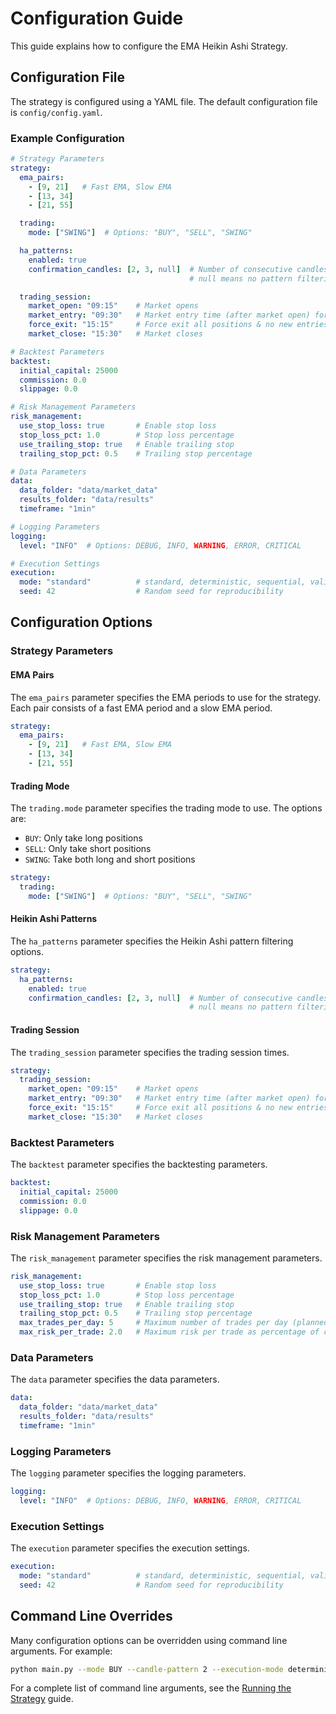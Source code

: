 # Configuration Guide

This guide explains how to configure the EMA Heikin Ashi Strategy.

## Configuration File

The strategy is configured using a YAML file. The default configuration file is `config/config.yaml`.

### Example Configuration

```yaml
# Strategy Parameters
strategy:
  ema_pairs:
    - [9, 21]   # Fast EMA, Slow EMA
    - [13, 34]
    - [21, 55]

  trading:
    mode: ["SWING"]  # Options: "BUY", "SELL", "SWING"

  ha_patterns:
    enabled: true
    confirmation_candles: [2, 3, null]  # Number of consecutive candles required for pattern confirmation
                                        # null means no pattern filtering (basic Heikin Ashi only)

  trading_session:
    market_open: "09:15"    # Market opens
    market_entry: "09:30"   # Market entry time (after market open) for new trades
    force_exit: "15:15"     # Force exit all positions & no new entries
    market_close: "15:30"   # Market closes

# Backtest Parameters
backtest:
  initial_capital: 25000
  commission: 0.0
  slippage: 0.0

# Risk Management Parameters
risk_management:
  use_stop_loss: true       # Enable stop loss
  stop_loss_pct: 1.0        # Stop loss percentage
  use_trailing_stop: true   # Enable trailing stop
  trailing_stop_pct: 0.5    # Trailing stop percentage

# Data Parameters
data:
  data_folder: "data/market_data"
  results_folder: "data/results"
  timeframe: "1min"

# Logging Parameters
logging:
  level: "INFO"  # Options: DEBUG, INFO, WARNING, ERROR, CRITICAL

# Execution Settings
execution:
  mode: "standard"          # standard, deterministic, sequential, validate, cross-validate
  seed: 42                  # Random seed for reproducibility
```

## Configuration Options

### Strategy Parameters

#### EMA Pairs

The `ema_pairs` parameter specifies the EMA periods to use for the strategy. Each pair consists of a fast EMA period and a slow EMA period.

```yaml
strategy:
  ema_pairs:
    - [9, 21]   # Fast EMA, Slow EMA
    - [13, 34]
    - [21, 55]
```

#### Trading Mode

The `trading.mode` parameter specifies the trading mode to use. The options are:

- `BUY`: Only take long positions
- `SELL`: Only take short positions
- `SWING`: Take both long and short positions

```yaml
strategy:
  trading:
    mode: ["SWING"]  # Options: "BUY", "SELL", "SWING"
```

#### Heikin Ashi Patterns

The `ha_patterns` parameter specifies the Heikin Ashi pattern filtering options.

```yaml
strategy:
  ha_patterns:
    enabled: true
    confirmation_candles: [2, 3, null]  # Number of consecutive candles required for pattern confirmation
                                        # null means no pattern filtering (basic Heikin Ashi only)
```

#### Trading Session

The `trading_session` parameter specifies the trading session times.

```yaml
strategy:
  trading_session:
    market_open: "09:15"    # Market opens
    market_entry: "09:30"   # Market entry time (after market open) for new trades
    force_exit: "15:15"     # Force exit all positions & no new entries
    market_close: "15:30"   # Market closes
```

### Backtest Parameters

The `backtest` parameter specifies the backtesting parameters.

```yaml
backtest:
  initial_capital: 25000
  commission: 0.0
  slippage: 0.0
```

### Risk Management Parameters

The `risk_management` parameter specifies the risk management parameters.

```yaml
risk_management:
  use_stop_loss: true       # Enable stop loss
  stop_loss_pct: 1.0        # Stop loss percentage
  use_trailing_stop: true   # Enable trailing stop
  trailing_stop_pct: 0.5    # Trailing stop percentage
  max_trades_per_day: 5     # Maximum number of trades per day (planned feature)
  max_risk_per_trade: 2.0   # Maximum risk per trade as percentage of capital (planned feature)
```

### Data Parameters

The `data` parameter specifies the data parameters.

```yaml
data:
  data_folder: "data/market_data"
  results_folder: "data/results"
  timeframe: "1min"
```

### Logging Parameters

The `logging` parameter specifies the logging parameters.

```yaml
logging:
  level: "INFO"  # Options: DEBUG, INFO, WARNING, ERROR, CRITICAL
```

### Execution Settings

The `execution` parameter specifies the execution settings.

```yaml
execution:
  mode: "standard"          # standard, deterministic, sequential, validate, cross-validate
  seed: 42                  # Random seed for reproducibility
```

## Command Line Overrides

Many configuration options can be overridden using command line arguments. For example:

```bash
python main.py --mode BUY --candle-pattern 2 --execution-mode deterministic --seed 42
```

For a complete list of command line arguments, see the [Running the Strategy](running.md) guide.
